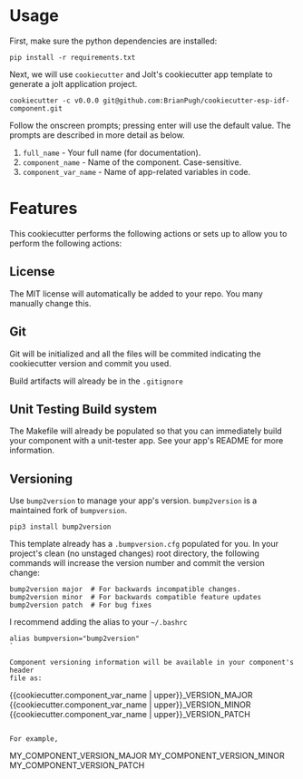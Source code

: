 
# Usage

First, make sure the python dependencies are installed:

```
pip install -r requirements.txt
```

Next, we will use `cookiecutter` and Jolt's cookiecutter app template to 
generate a jolt application project.

```
cookiecutter -c v0.0.0 git@github.com:BrianPugh/cookiecutter-esp-idf-component.git
```

Follow the onscreen prompts; pressing enter will use the default value.
The prompts are described in more detail as below.

1. `full_name` - Your full name (for documentation).
2. `component_name` - Name of the component. Case-sensitive.
3. `component_var_name` - Name of app-related variables in code.


# Features

This cookiecutter performs the following actions or sets up to allow you to perform
the following actions:

## License

The MIT license will automatically be added to your repo. You many manually change
this.

## Git

Git will be initialized and all the files will be commited indicating 
the cookiecutter version and commit you used.

Build artifacts will already be in the `.gitignore`

## Unit Testing Build system

The Makefile will already be populated so that you can immediately build your
component with a unit-tester app. See your app's README for more information.

## Versioning

Use `bump2version` to manage your app's version. `bump2version` is a maintained
fork of `bumpversion`.

```
pip3 install bump2version
```

This template already has a `.bumpversion.cfg` populated for you. In your project's
clean (no unstaged changes) root directory, the following commands will increase
the version number and commit the version change:

```
bump2version major  # For backwards incompatible changes.
bump2version minor  # For backwards compatible feature updates
bump2version patch  # For bug fixes
```

I recommend adding the alias to your `~/.bashrc`

```
alias bumpversion="bump2version"
`

Component versioning information will be available in your component's header 
file as:

```
{{cookiecutter.component_var_name | upper}}_VERSION_MAJOR
{{cookiecutter.component_var_name | upper}}_VERSION_MINOR
{{cookiecutter.component_var_name | upper}}_VERSION_PATCH
```

For example,

```
MY_COMPONENT_VERSION_MAJOR
MY_COMPONENT_VERSION_MINOR
MY_COMPONENT_VERSION_PATCH
```

